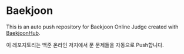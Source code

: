 # Baekjoon
This is an auto push repository for Baekjoon Online Judge created with [BaekjoonHub](https://github.com/BaekjoonHub/BaekjoonHub).

이 레포지토리는 백준 온라인 저지에서 푼 문제들을 자동으로 Push합니다.
